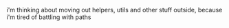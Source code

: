 i'm thinking about moving out helpers, utils and other stuff outside, because i'm tired of battling with paths